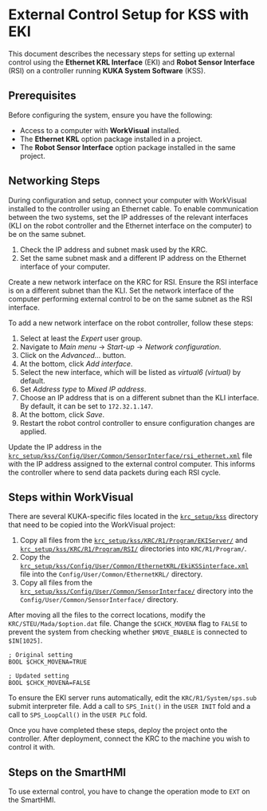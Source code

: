 # External Control Setup for KSS with EKI

This document describes the necessary steps for setting up external control using the **Ethernet KRL Interface** (EKI) and **Robot Sensor Interface** (RSI) on a controller running **KUKA System Software** (KSS).

## Prerequisites

Before configuring the system, ensure you have the following:

- Access to a computer with **WorkVisual** installed.
- The **Ethernet KRL** option package installed in a project.
- The **Robot Sensor Interface** option package installed in the same project.

## Networking Steps

During configuration and setup, connect your computer with WorkVisual installed to the controller using an Ethernet cable. To enable communication between the two systems, set the IP addresses of the relevant interfaces (KLI on the robot controller and the Ethernet interface on the computer) to be on the same subnet.

1. Check the IP address and subnet mask used by the KRC.
2. Set the same subnet mask and a different IP address on the Ethernet interface of your computer.

Create a new network interface on the KRC for RSI. Ensure the RSI interface is on a different subnet than the KLI. Set the network interface of the computer performing external control to be on the same subnet as the RSI interface.

To add a new network interface on the robot controller, follow these steps:

1. Select at least the *Expert* user group.
2. Navigate to *Main menu* &rarr; *Start-up* &rarr; *Network configuration*.
3. Click on the *Advanced...* button.
4. At the bottom, click *Add interface*.
5. Select the new interface, which will be listed as *virtual6 (virtual)* by default.
6. Set *Address type* to *Mixed IP address*.
7. Choose an IP address that is on a different subnet than the KLI interface. By default, it can be set to `172.32.1.147`.
8. At the bottom, click *Save*.
9. Restart the robot control controller to ensure configuration changes are applied.

Update the IP address in the [`krc_setup/kss/Config/User/Common/SensorInterface/rsi_ethernet.xml`](../krc_setup/kss/Config/User/Common/SensorInterface/rsi_ethernet.xml) file with the IP address assigned to the external control computer. This informs the controller where to send data packets during each RSI cycle.

## Steps within WorkVisual

There are several KUKA-specific files located in the [`krc_setup/kss`](../krc_setup/kss) directory that need to be copied into the WorkVisual project:

1. Copy all files from the [`krc_setup/kss/KRC/R1/Program/EKIServer/`](../krc_setup/kss/KRC/R1/Program/EKIserver/) and [`krc_setup/kss/KRC/R1/Program/RSI/`](../krc_setup/kss/KRC/R1/Program/RSI/) directories into `KRC/R1/Program/`.
2. Copy the [`krc_setup/kss/Config/User/Common/EthernetKRL/EkiKSSinterface.xml`](../krc_setup/kss/Config/User/Common/EthernetKRL/EkiKSSinterface.xml) file into the `Config/User/Common/EthernetKRL/` directory.
3. Copy all files from the [`krc_setup/kss/Config/User/Common/SensorInterface/`](../krc_setup/kss/Config/User/Common/SensorInterface/) directory into the `Config/User/Common/SensorInterface/` directory.

After moving all the files to the correct locations, modify the `KRC/STEU/Mada/$option.dat` file. Change the `$CHCK_MOVENA` flag to `FALSE` to prevent the system from checking whether `$MOVE_ENABLE` is connected to `$IN[1025]`.

```krl
; Original setting
BOOL $CHCK_MOVENA=TRUE

; Updated setting
BOOL $CHCK_MOVENA=FALSE
```

To ensure the EKI server runs automatically, edit the `KRC/R1/System/sps.sub` submit interpreter file. Add a call to `SPS_Init()` in the `USER INIT` fold and a call to `SPS_LoopCall()` in the `USER PLC` fold.

Once you have completed these steps, deploy the project onto the controller. After deployment, connect the KRC to the machine you wish to control it with.

## Steps on the SmartHMI

To use external control, you have to change the operation mode to `EXT` on the SmartHMI.
